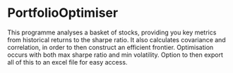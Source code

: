 # PortfolioOptimiser
This programme analyses a basket of stocks, providing you key metrics from historical returns to the sharpe ratio. 
It also calculates covariance and correlation, in order to then construct an efficient frontier. 
Optimisation occurs with both max sharpe ratio and min volatility. 
Option to then export all of this to an excel file for easy access. 
